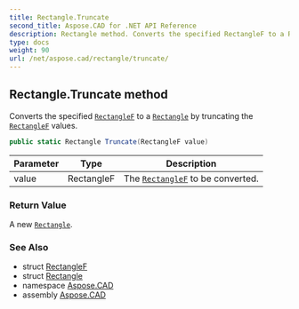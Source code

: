 ```yaml
---
title: Rectangle.Truncate
second_title: Aspose.CAD for .NET API Reference
description: Rectangle method. Converts the specified RectangleF to a Rectangle by truncating the RectangleF values
type: docs
weight: 90
url: /net/aspose.cad/rectangle/truncate/
---
```

## Rectangle.Truncate method

Converts the specified [`RectangleF`](../../rectanglef/) to a [`Rectangle`](../) by truncating the [`RectangleF`](../../rectanglef/) values.

```csharp
public static Rectangle Truncate(RectangleF value)
```

| Parameter | Type | Description |
| --- | --- | --- |
| value | RectangleF | The [`RectangleF`](../../rectanglef/) to be converted. |

### Return Value

A new [`Rectangle`](../).

### See Also

* struct [RectangleF](../../rectanglef/)
* struct [Rectangle](../)
* namespace [Aspose.CAD](../../../aspose.cad/)
* assembly [Aspose.CAD](../../../)



